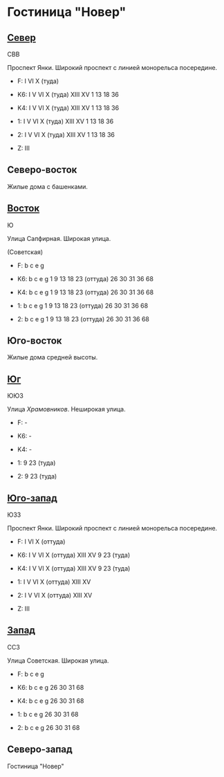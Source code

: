 # Гостиница "Новер"

## [Север](./10590070.md)

СВВ

Проспект Янки.
Широкий проспект с линией монорельса посередине.

* F:    I   VI  X (туда)

* K6:   I   V   VI  X (туда)    XIII    XV
        1   13  18  36
* K4:   I   V   VI  X (туда)    XIII    XV
        1   13  18  36
* 1:    I   V   VI  X (туда)    XIII    XV
        1   13  18  36
* 2:    I   V   VI  X (туда)    XIII    XV
        1   13  18  36

* Z:    III

## Северо-восток

Жилые дома с башенками.

## [Восток](./595082.md)

Ю

Улица Сапфирная.
Широкая улица.

(Советская)

* F:    b   c   e   g

* K6:   b   c   e   g
        1   9   13  18  23 (оттуда) 26  30  31  36  68
* K4:   b   c   e   g
        1   9   13  18  23 (оттуда) 26  30  31  36  68
* 1:    b   c   e   g
        1   9   13  18  23 (оттуда) 26  30  31  36  68
* 2:    b   c   e   g
        1   9   13  18  23 (оттуда) 26  30  31  36  68

## Юго-восток

Жилые дома средней высоты.

## [Юг](./590085.md)

ЮЮЗ

Улица *Храмовников*.
Неширокая улица.

* F:    -

* K6:   -
* K4:   -
* 1:    9   23 (туда)
* 2:    9   23 (туда)

## [Юго-запад](./587082.md)

ЮЗЗ

Проспект Янки.
Широкий проспект с линией монорельса посередине.

* F:    I   VI  X (оттуда)

* K6:   I   V   VI  X (оттуда)  XIII    XV
        9   23 (туда)
* K4:   I   V   VI  X (оттуда)  XIII    XV
        9   23 (туда)
* 1:    I   V   VI  X (оттуда)  XIII    XV
* 2:    I   V   VI  X (оттуда)  XIII    XV

* Z:    III

## [Запад](./585080.md)

ССЗ

Улица Советская.
Широкая улица.

* F:    b   c   e   g

* K6:   b   c   e   g
        26  30  31  68
* K4:   b   c   e   g
        26  30  31  68
* 1:    b   c   e   g
        26  30  31  68
* 2:    b   c   e   g
        26  30  31  68

## Северо-запад

Гостиница "Новер"
